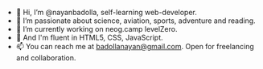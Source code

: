 - 👋 Hi, I’m @nayanbadolla, self-learning web-developer.
- 👀 I’m passionate about science, aviation, sports, adventure and reading.
- 🌱 I’m currently working on neog.camp levelZero.
- 📜 And I'm fluent in HTML5, CSS, JavaScript.
- 📫 You can reach me at badollanayan@gmail.com. Open for freelancing and collaboration.

<!---
nayanbadolla/nayanbadolla is a ✨ special ✨ repository because its `README.md` (this file) appears on your GitHub profile.
You can click the Preview link to take a look at your changes.
--->

